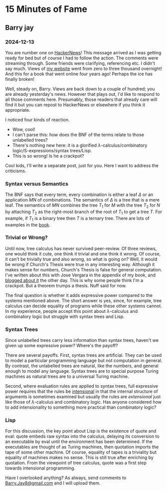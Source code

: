 # 15 Minutes of Fame
## Barry jay
### 2024-12-13

You are number one on
[HackerNews](https://hn.algolia.com/?q=tree+calculus)! This message
arrived as I was getting ready for bed but of course I had to follow the action. 
The comments were streaming through. Some friends were clarifying,
referencing etc. I didn't say much. Views of [my website](https://github.com/barry-jay-personal) went from zero to three thousand
overnight! And this for a book that went online four years ago!
Perhaps the ice has finally broken!

Well, steady on, Barry. Views are back down to a couple of hundred;
you are already yesterday's news.  However that plays out, I'd like to
respond to all those comments here. Presumably, those readers that already
care will find it but you can repost to HackerNews or elsewhere if you
think it appropriate.

I noticed four kinds of reaction.
  - Wow, cool! 
  - I can't parse this: how does the BNF of the terms relate to those unlabelled trees? 
  - There's nothing new here: it is a glorified
  $\lambda$-calculus/combinatory logic/S-expressions/syntax trees/Lisp.
   - This is so wrong! Is he a crackpot?

Cool kids, I'll write a separate post, just for you. Here I want to address the criticisms.

### Syntax versus Semantics

The BNF says that every term, every combination is either a leaf
$\Delta$ or an application $MN$ of combinations. The semantics of
$\Delta$ is a tree that is a mere leaf.  The semantics of $MN$
combines the tree $T_1$ for $M$ with the tree $T_2$ for $N$ by
attaching $T_2$ as the right-most branch of the root of $T_1$ to get a
tree $T$. For example, if $T_1$ is a binary tree then $T$ is a ternary
tree. There are lots of examples in the
[book](https://github.com/barry-jay-personal/tree-calculus/blob/master/tree_book.pdf).

### Trivial or Wrong?

Until now, tree calculus has never survived peer-review. Of three
reviews, one would think it cute, one think it trivial and one think
it wrong. Of course, it can't be trivially true and also wrong, so
what is going on? Well, it would be wrong if Church's Thesis were true
in any interesting way. Although it makes sense for numbers, Church's Thesis is
false for general computation. I've written about this with Jose
Vergara in the appendix of my book, and [blogged about
it](https://github.com/barry-jay-personal/blog/blob/main/2024-12-09-poetry-to-prose.md)
the other day. This is why some people think I'm a crackpot. But a theorem trumps a thesis. Nuff said for now.

The final question is whether it adds expressive power compared to the
systems mentioned above.  The short answer is yes, since, for example,
tree calculus can decide equality of programs while these other
systems cannot. In my experience, people accept this point about
$\lambda$-calculus and combinatory logic but struggle with syntax trees and Lisp.

### Syntax Trees
Since unlabelled trees carry less information than
syntax trees, haven't we given up some expressive power? Where's the payoff?

There are several payoffs. First, syntax trees are artificial. They
can be used to model a particular programming language but not
computation in general. By contrast, the unlabelled trees are natural,
like the numbers, and general enough to model any language. Syntax
trees are to special purpose Turing machines as natural trees are to a
universal Turing machine.

Second, where evaluation rules are applied to syntax trees, full
expressive power requires that the rules be [intensional](
https://www.sciencedirect.com/science/article/pii/S0304397519301227)
in that the internal structure of arguments is sometimes examined but
usually the rules are *extensional* just like those of
$\lambda$-calculus and combinatory logic. Has anyone considered how to
add intensionality to something more practical than combinatory logic?

### Lisp

For this discussion, the key point about Lisp is the existence of
quote and eval: quote embeds raw syntax into the calculus, delaying
its conversion to an executable by eval until the environment has been
determined. If the executables are thought of as Turing machines, then quotation
imports the tape of some other machine. Of course, equality of tapes
is a triviality but equality of machines makes no sense. This is still
true after enriching by quotation. From the viewpoint of tree calculus, quote was a first step
towards intensional programming.

Have I overlooked anything? 
As always, send comments to Barry.Jay8@gmail.com and I will upload them. 
